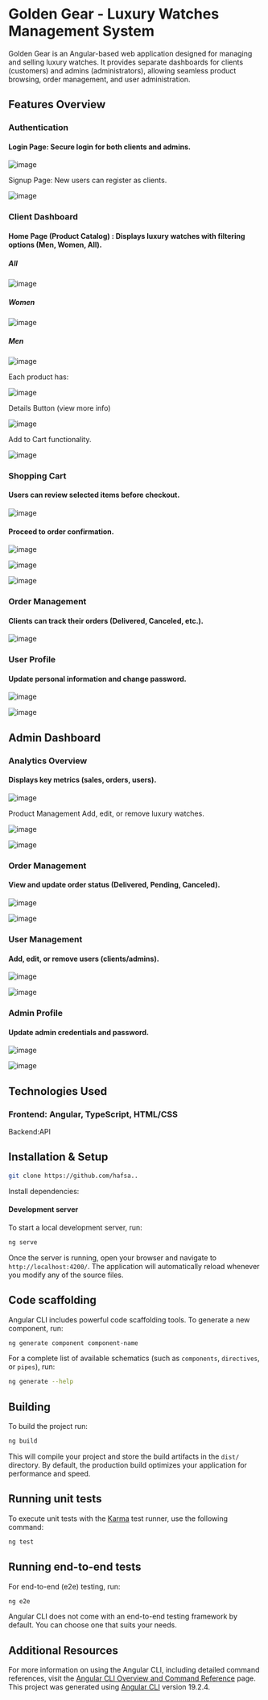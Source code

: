 # Golden Gear - Luxury Watches Management System


Golden Gear is an Angular-based web application designed for managing and selling luxury watches. It provides separate dashboards for clients (customers) and admins (administrators), allowing seamless product browsing, order management, and user administration.

## Features Overview



###  Authentication

#### Login Page: Secure login for both clients and admins.

![image](https://github.com/user-attachments/assets/97e4d22a-4a96-44ad-a83d-7b6c846f6289)

Signup Page: New users can register as clients.

![image](https://github.com/user-attachments/assets/f83730be-ffad-497b-a74b-c80f25fce58b)


### Client Dashboard
#### Home Page (Product Catalog) : Displays luxury watches with filtering options (Men, Women, All).
##### All

![image](https://github.com/user-attachments/assets/1cfea6aa-1e3c-44ee-9c83-15829121e2b4)

##### Women

![image](https://github.com/user-attachments/assets/a87bc44e-ace7-4232-b1db-8e548b00d42c)

##### Men

![image](https://github.com/user-attachments/assets/a76c9505-b36d-4f11-992b-6ed0a44b5ca3)


Each product has:

![image](https://github.com/user-attachments/assets/2232a39a-7ad8-46e2-9f18-c4a63609f5e5)

Details Button (view more info)

![image](https://github.com/user-attachments/assets/1cc0826c-d3c2-451b-ba3f-05716f7037bb)

Add to Cart functionality.

![image](https://github.com/user-attachments/assets/e80669fb-b87d-4be7-a2ec-fb24960bd560)

### Shopping Cart

#### Users can review selected items before checkout.

![image](https://github.com/user-attachments/assets/3a882da6-453e-42b1-ba24-e09ae74d4cc4)

#### Proceed to order confirmation.

![image](https://github.com/user-attachments/assets/bee84b28-fc1e-4698-beaf-0b1eb0cf7cbf)

![image](https://github.com/user-attachments/assets/8b1c4716-c2a6-4223-a505-65ee84b75774)

![image](https://github.com/user-attachments/assets/1627301e-95aa-4129-9199-aba65b694f97)

### Order Management
#### Clients can track their orders (Delivered, Canceled, etc.).

![image](https://github.com/user-attachments/assets/743d3f02-847b-4a1e-aaf2-0f23fe5d2f84)

### User Profile
#### Update personal information and change password.

![image](https://github.com/user-attachments/assets/3e3f45c5-8ab0-4371-af6c-0a5347775411)

![image](https://github.com/user-attachments/assets/d94e948b-1958-46dd-9b0f-6999485744fc)


## Admin Dashboard
### Analytics Overview
#### Displays key metrics (sales, orders, users).

![image](https://github.com/user-attachments/assets/e7c6007b-1804-4d04-ad68-3b91f8e218fd)

Product Management
Add, edit, or remove luxury watches.

![image](https://github.com/user-attachments/assets/dcb8435e-8263-4298-b1fe-c6da752ce9c7)

![image](https://github.com/user-attachments/assets/693d2be5-4a2f-4bd0-86f5-c719c3a60b95)

### Order Management
#### View and update order status (Delivered, Pending, Canceled).

![image](https://github.com/user-attachments/assets/220db241-a553-4cac-b009-fd139c8139df)

![image](https://github.com/user-attachments/assets/54ba3dd2-7525-4593-92e0-85918ca9c12b)

### User Management
#### Add, edit, or remove users (clients/admins).

![image](https://github.com/user-attachments/assets/ba0ce2b7-83a4-4901-8f4b-b175808440af)

![image](https://github.com/user-attachments/assets/77e6b1a4-c15b-4946-a734-f7c928c032bb)

### Admin Profile
#### Update admin credentials and password.

![image](https://github.com/user-attachments/assets/688dd849-75de-48ec-a5b3-9fec76a3ab76)

![image](https://github.com/user-attachments/assets/12e8d397-6759-497f-8c5a-959d3010aa8c)

## Technologies Used
### Frontend: Angular, TypeScript, HTML/CSS
Backend:API 
## Installation & Setup
```bash
git clone https://github.com/hafsa..
```
Install dependencies:






#### Development server

To start a local development server, run:

```bash
ng serve
```

Once the server is running, open your browser and navigate to `http://localhost:4200/`. The application will automatically reload whenever you modify any of the source files.

## Code scaffolding

Angular CLI includes powerful code scaffolding tools. To generate a new component, run:

```bash
ng generate component component-name
```

For a complete list of available schematics (such as `components`, `directives`, or `pipes`), run:

```bash
ng generate --help
```

## Building

To build the project run:

```bash
ng build
```

This will compile your project and store the build artifacts in the `dist/` directory. By default, the production build optimizes your application for performance and speed.

## Running unit tests

To execute unit tests with the [Karma](https://karma-runner.github.io) test runner, use the following command:

```bash
ng test
```

## Running end-to-end tests

For end-to-end (e2e) testing, run:

```bash
ng e2e
```

Angular CLI does not come with an end-to-end testing framework by default. You can choose one that suits your needs.

## Additional Resources

For more information on using the Angular CLI, including detailed command references, visit the [Angular CLI Overview and Command Reference](https://angular.dev/tools/cli) page.
This project was generated using [Angular CLI](https://github.com/angular/angular-cli) version 19.2.4.
